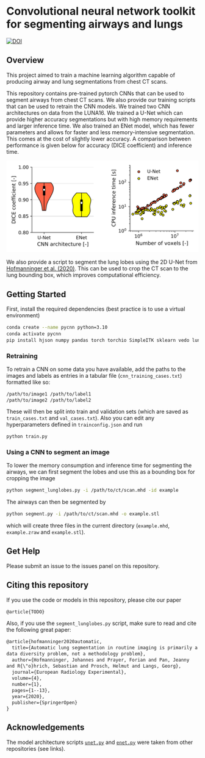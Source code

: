 # Convolutional neural network toolkit for segmenting airways and lungs

[![DOI](https://zenodo.org/badge/382374321.svg)](https://zenodo.org/badge/latestdoi/382374321)

## Overview
This project aimed to train a machine learning algorithm capable of producing airway and lung segmentations from chest CT scans. 

This repository contains pre-trained pytorch CNNs that can be used to segment airways from chest CT scans. We also provide our training scripts that can be used to retrain the CNN models. We trained two CNN architectures on data from the LUNA16. We trained a U-Net which can provide higher accuracy segmentations but with high memory requirements and larger inference time. We also trained an ENet model, which has fewer parameters and allows for faster and less memory-intensive segmentation. This comes at the cost of slightly lower accuracy. A comparison between performance is given below for accuracy (DICE coefficient) and inference time.

<img src="readme_images/cnn_comparison.png" width="800" />

We also provide a script to segment the lung lobes using the 2D U-Net from [Hofmanninger et al. (2020)](https://github.com/JoHof/lungmask). This can be used to crop the CT scan to the lung bounding box, which improves computational efficiency.

## Getting Started
First, install the required dependencies (best practice is to use a virtual environment)
```bash
conda create --name pycnn python=3.10
conda activate pycnn
pip install hjson numpy pandas torch torchio SimpleITK sklearn vedo lungmask
```

### Retraining
To retrain a CNN on some data you have available, add the paths to the images and labels as entries in a tabular file (`cnn_training_cases.txt`) formatted like so:
```
/path/to/image1 /path/to/label1
/path/to/image2 /path/to/label2
```
These will then be split into train and validation sets (which are saved as `train_cases.txt` and `val_cases.txt`). Also you can edit any hyperparameters defined in `trainconfig.json` and run
```bash
python train.py
```

### Using a CNN to segment an image
To lower the memory consumption and inference time for segmenting the airways, we can first segment the lobes and use this as a bounding box for cropping the image
```bash
python segment_lunglobes.py -i /path/to/ct/scan.mhd -id example
```
The airways can then be segmented by 
```bash
python segment.py -i /path/to/ct/scan.mhd -o example.stl
```
which will create three files in the current directory (`example.mhd`, `example.zraw` and `example.stl`).

## Get Help
Please submit an issue to the issues panel on this repository.

## Citing this repository
If you use the code or models in this repository, please cite our paper
```
@article{TODO}
```

Also, if you use the `segment_lunglobes.py` script, make sure to read and cite the following great paper:
```
@article{hofmanninger2020automatic,
  title={Automatic lung segmentation in routine imaging is primarily a data diversity problem, not a methodology problem},
  author={Hofmanninger, Johannes and Prayer, Forian and Pan, Jeanny and R{\"o}hrich, Sebastian and Prosch, Helmut and Langs, Georg},
  journal={European Radiology Experimental},
  volume={4},
  number={1},
  pages={1--13},
  year={2020},
  publisher={SpringerOpen}
}
```

## Acknowledgements
The model architecture scripts [`unet.py`](https://github.com/Thvnvtos/Lung_Segmentation/blob/unet3d/model.py) and [`enet.py`](https://github.com/davidtvs/PyTorch-ENet/blob/master/models/enet.py) were taken from other repositories (see links).
